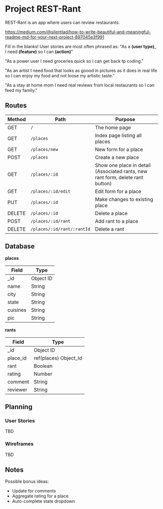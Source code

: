 # Project REST-Rant

REST-Rant is an app where users can review restaurants.


https://medium.com/@silentlad/how-to-write-beautiful-and-meaningful-readme-md-for-your-next-project-897045e3f991


Fill in the blanks! User stories are most often phrased as: 
"As a ____(user type)_____ I need ____(feature)____ so I can ____(action)____"
 
 "As a power user I need groceries quick so I can get back tp coding."

 "As an artist I need food that looks as goood in pictures as it does in real life so I can enjoy my food and not loose my artistic taste."

 "As a stay at home mom I need real reviews from local restaurants so I can feed my family."

## Routes

| Method | Path | Purpose |
| ------ | ------------------------------------- | ----------------------------- |
| GET | `/` | The home page |
| GET | `/places` | Index page listing all places |
| GET | `/places/new` | New form for a place |
| POST | `/places` | Create a new place |
| GET | `/places/:id` | Show one place in detail (Associated rants, new rant form, delete rant button) |
| GET | `/places/:id/edit` | Edit form for a place |
| PUT | `/places/:id` | Make changes to existing place |
| DELETE | `/places/:id` | Delete a place |
| POST | `/places/:id/rant` | Add rant to a place |
| DELETE | `/places/:id/rant/:rantId` | Delete a rant |

## Database

**places** 

| Field | Type |
| ---------- | ------------ |
| _id | Object ID |
| name | String |
| city | String |
| state | String |
| cuisines | String |
| pic | String |

**rants**

| Field | Type |
| ---------- | ------------ |
| _id | Object ID |
| place_id | ref(places) Object_Id |
| rant | Boolean |
| rating | Number |
| comment | String |
| reviewer | String |

## Planning

### User Stories

TBD

### Wireframes

TBD

## Notes

Possible bonus ideas:

* Update for comments
* Aggregate rating for a place
* Auto-complete state dropdown